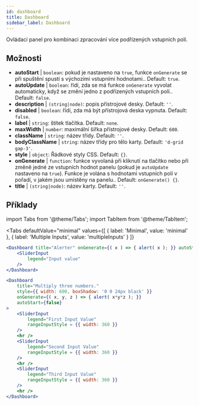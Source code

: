 ```yaml
--- 
id: dashboard 
title: Dashboard
sidebar_label: Dashboard 
---
```


Ovládací panel pro kombinaci zpracování více podřízených vstupních polí.

## Možnosti

* __autoStart__ | `boolean`: pokud je nastaveno na `true`, funkce `onGenerate` se při spuštění spustí s výchozími vstupními hodnotami.. Default: `true`.
* __autoUpdate__ | `boolean`: řídí, zda se má funkce `onGenerate` vyvolat automaticky, když se změní jedno z podřízených vstupních polí.. Default: `false`.
* __description__ | `(string|node)`: popis přístrojové desky. Default: `''`.
* __disabled__ | `boolean`: řídí, zda má být přístrojová deska vypnuta. Default: `false`.
* __label__ | `string`: štítek tlačítka. Default: `none`.
* __maxWidth__ | `number`: maximální šířka přístrojové desky. Default: `600`.
* __className__ | `string`: název třídy. Default: `''`.
* __bodyClassName__ | `string`: název třídy pro tělo karty. Default: `'d-grid gap-3'`.
* __style__ | `object`: Řádkové styly CSS. Default: `{}`.
* __onGenerate__ | `function`: funkce vyvolaná při kliknutí na tlačítko nebo při změně jedné ze vstupních hodnot panelu (pokud je `autoUpdate` nastaveno na `true`). Funkce je volána s hodnotami vstupních polí v pořadí, v jakém jsou umístěny na panelu.. Default: `onGenerate() {}`.
* __title__ | `(string|node)`: název karty. Default: `''`.


## Příklady

import Tabs from '@theme/Tabs';
import TabItem from '@theme/TabItem';

<Tabs
    defaultValue="minimal"
    values={[
        { label: 'Minimal', value: 'minimal' },
        { label: 'Multiple Inputs', value: 'multipleInputs' }
    ]}
>

<TabItem value="minimal"> 

```jsx live
<Dashboard title="Alerter" onGenerate={( x ) => { alert( x ); }} autoStart={false} >
    <SliderInput
        legend="Input value"
    />
</Dashboard>
```

</TabItem>

<TabItem value="multipleInputs" > 

```jsx live
<Dashboard 
    title="Multiply three numbers."
    style={{ width: 600, boxShadow: '0 0 24px black' }}
    onGenerate={( x, y, z ) => { alert( x*y*z ); }} 
    autoStart={false} 
>
    <SliderInput
        legend="First Input Value"
        rangeInputStyle = {{ width: 360 }}
    />
    <hr />
    <SliderInput
        legend="Second Input Value"
        rangeInputStyle = {{ width: 360 }}
    />
    <hr />
    <SliderInput
        legend="Third Input Value"
        rangeInputStyle = {{ width: 360 }}
    />
    <hr />
</Dashboard>
```

</TabItem>

</Tabs>
